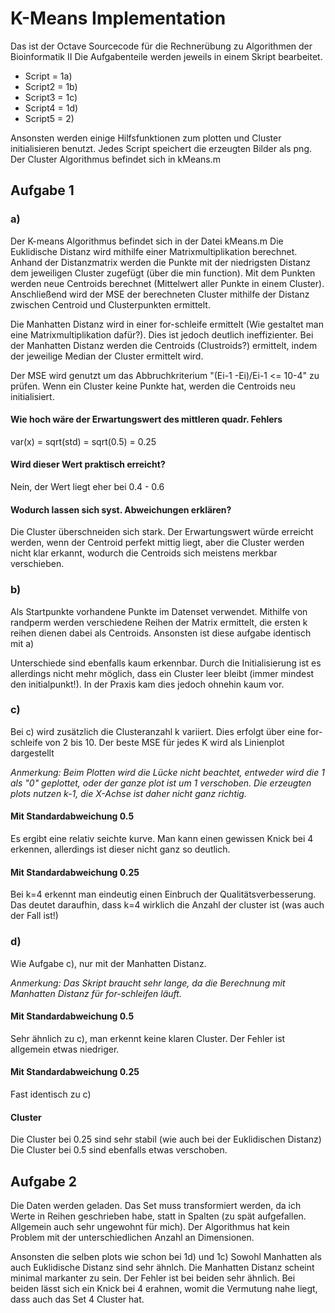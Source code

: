 ﻿# K-Means Implementation

Das ist der Octave Sourcecode für die Rechnerübung zu Algorithmen der Bioinformatik II
Die Aufgabenteile werden jeweils in einem Skript bearbeitet.

* Script = 1a)
* Script2 = 1b)
* Script3 = 1c)
* Script4 = 1d)
* Script5 = 2)

Ansonsten werden einige Hilfsfunktionen zum plotten und Cluster initialisieren benutzt. Jedes Script speichert die erzeugten Bilder als png.
Der Cluster Algorithmus befindet sich in kMeans.m

## Aufgabe 1
### a)
Der K-means Algorithmus befindet sich in der Datei kMeans.m
Die Euklidische Distanz wird mithilfe einer Matrixmultiplikation berechnet. Anhand der Distanzmatrix werden die Punkte mit der niedrigsten Distanz dem jeweiligen Cluster zugefügt (über die min function).
Mit dem Punkten werden neue Centroids berechnet (Mittelwert aller Punkte in einem Cluster).
Anschließend wird der MSE der berechneten Cluster mithilfe der Distanz zwischen Centroid und Clusterpunkten ermittelt.

Die Manhatten Distanz wird in einer for-schleife ermittelt (Wie gestaltet man eine Matrixmultiplikation dafür?). Dies ist jedoch deutlich ineffizienter. Bei der Manhatten Distanz werden die Centroids (Clustroids?) ermittelt, indem der jeweilige Median der Cluster ermittelt wird.

Der MSE wird genutzt um das Abbruchkriterium "(Ei-1 -Ei)/Ei-1 <= 10-4" zu prüfen.
Wenn ein Cluster keine Punkte hat, werden die Centroids neu initialisiert.

#### Wie hoch wäre der Erwartungswert des mittleren quadr. Fehlers
var(x) = sqrt(std) = sqrt(0.5) = 0.25

#### Wird dieser Wert praktisch erreicht?
Nein, der Wert liegt eher bei 0.4 - 0.6

#### Wodurch lassen sich syst. Abweichungen erklären?
Die Cluster überschneiden sich stark. Der Erwartungswert würde erreicht werden, wenn der Centroid perfekt mittig liegt, aber die Cluster werden nicht klar erkannt, wodurch die Centroids sich meistens merkbar verschieben.

### b)
Als Startpunkte vorhandene Punkte im Datenset verwendet.
Mithilfe von randperm werden verschiedene Reihen der Matrix ermittelt, die ersten k reihen dienen dabei als Centroids.
Ansonsten ist diese aufgabe identisch mit a)

Unterschiede sind ebenfalls kaum erkennbar.
Durch die Initialisierung ist es allerdings nicht mehr möglich, dass ein Cluster leer bleibt (immer mindest den initialpunkt!). In der Praxis kam dies jedoch ohnehin kaum vor.

### c)
Bei c) wird zusätzlich die Clusteranzahl k variiert. Dies erfolgt über eine for-schleife von 2 bis 10. Der beste MSE für jedes K wird als Linienplot dargestellt

*Anmerkung: Beim Plotten wird die Lücke nicht beachtet, entweder wird die 1 als "0" geplottet, oder der ganze plot ist um 1 verschoben. Die erzeugten plots nutzen k-1, die X-Achse ist daher nicht ganz richtig.*

#### Mit Standardabweichung 0.5
Es ergibt eine relativ seichte kurve. Man kann einen gewissen Knick bei 4 erkennen, allerdings ist dieser nicht ganz so deutlich.

#### Mit Standardabweichung 0.25
Bei k=4 erkennt man eindeutig einen Einbruch der Qualitätsverbesserung. Das deutet daraufhin, dass k=4 wirklich die Anzahl der cluster ist (was auch der Fall ist!)

### d)
Wie Aufgabe c), nur mit der Manhatten Distanz.

*Anmerkung: Das Skript braucht sehr lange, da die Berechnung mit Manhatten Distanz für for-schleifen läuft.*

#### Mit Standardabweichung 0.5
Sehr ähnlich zu c), man erkennt keine klaren Cluster. Der Fehler ist allgemein etwas niedriger.

#### Mit Standardabweichung 0.25
Fast identisch zu c)

#### Cluster
Die Cluster bei 0.25 sind sehr stabil (wie auch bei der Euklidischen Distanz)
Die Cluster bei 0.5 sind ebenfalls etwas verschoben.


## Aufgabe 2
Die Daten werden geladen. Das Set muss transformiert werden, da ich Werte in Reihen geschrieben habe, statt in Spalten (zu spät aufgefallen. Allgemein auch sehr ungewohnt für mich). Der Algorithmus hat kein Problem mit der unterschiedlichen Anzahl an Dimensionen.

Ansonsten die selben plots wie schon bei 1d) und 1c)
Sowohl Manhatten als auch Euklidische Distanz sind sehr ähnlch. Die Manhatten Distanz scheint minimal markanter zu sein. Der Fehler ist bei beiden sehr ähnlich. Bei beiden lässt sich ein Knick bei 4 erahnen, womit die Vermutung nahe liegt, dass auch das Set 4 Cluster hat.

